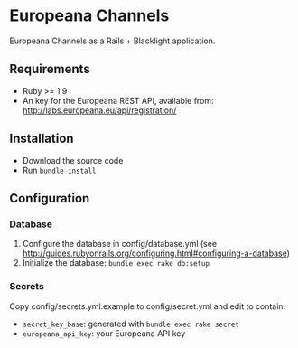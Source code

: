 # Europeana Channels

Europeana Channels as a Rails + Blacklight application.

## Requirements

* Ruby >= 1.9
* An key for the Europeana REST API, available from:
  http://labs.europeana.eu/api/registration/

## Installation

* Download the source code
* Run `bundle install`

## Configuration

### Database

1. Configure the database in config/database.yml (see
  http://guides.rubyonrails.org/configuring.html#configuring-a-database)
2. Initialize the database: `bundle exec rake db:setup`

### Secrets

Copy config/secrets.yml.example to config/secret.yml and edit to contain:
* `secret_key_base`: generated with `bundle exec rake secret`
* `europeana_api_key`: your Europeana API key

